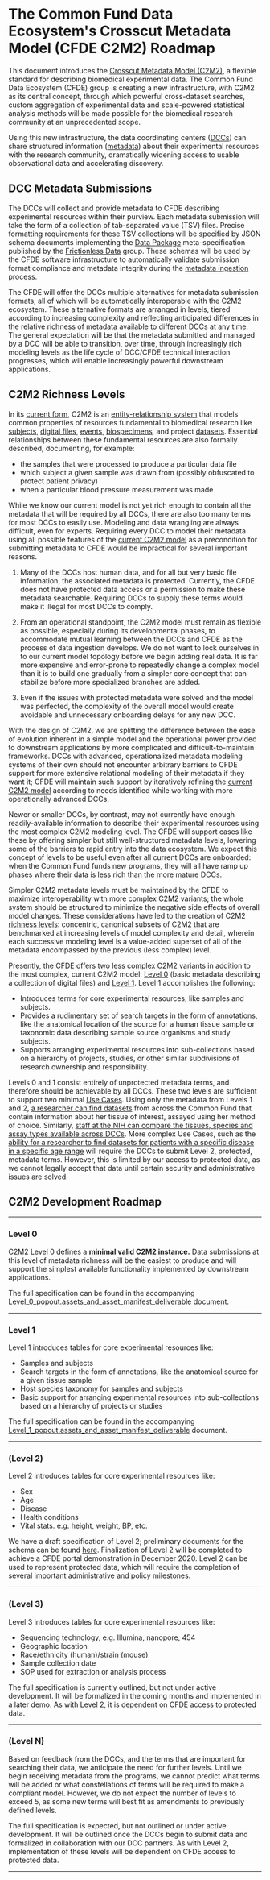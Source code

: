 # The Common Fund Data Ecosystem's Crosscut Metadata Model (CFDE C2M2) Roadmap

This document introduces the [Crosscut Metadata Model (C2M2)](https://nih-cfde.org/product/c2m2-glossary/#user-content-c2m2),
a flexible standard for describing biomedical experimental
data. The Common Fund Data Ecosystem (CFDE) group is creating a new
infrastructure, with C2M2 as its central concept, through
which powerful cross-dataset searches, custom aggregation
of experimental data and scale-powered statistical analysis
methods will be made possible for the biomedical research
community at an unprecedented scope.

Using this new infrastructure, the data coordinating centers
([DCCs](https://nih-cfde.org/product/c2m2-glossary/#user-content-dcc)) can
share structured information ([metadata](https://nih-cfde.org/product/c2m2-glossary/#user-content-metadata))
about their experimental resources with the research
community, dramatically widening access to usable
observational data and accelerating discovery.

## DCC Metadata Submissions

The DCCs will collect and provide metadata to CFDE describing
experimental resources within their purview. Each metadata
submission will take the form of a collection of tab-separated value (TSV)
files. Precise formatting requirements for these TSV
collections will be specified by JSON schema documents
implementing the [Data Package](http://frictionlessdata.io/docs/data-package/)
meta-specification published by the [Frictionless Data](http://frictionlessdata.io/)
group. These schemas will be used by the CFDE software
infrastructure to automatically validate submission format compliance
and metadata integrity during the [metadata ingestion](https://nih-cfde.org/product/c2m2-glossary/#user-content-metadata-ingest) process.

The CFDE will offer the DCCs multiple alternatives for metadata submission
formats, all of which will be automatically interoperable with the
C2M2 ecosystem. These alternative formats are arranged in
levels, tiered according to increasing complexity and reflecting
anticipated differences in the relative richness of metadata
available to different DCCs at any time. The general
expectation will be that the metadata submitted and managed by a
DCC will be able to transition, over time, through
increasingly rich modeling levels as the life cycle of DCC/CFDE technical interaction
progresses, which will enable increasingly powerful downstream
applications.

## C2M2 Richness Levels

In its [current form](https://nih-cfde.org/product/full-c2m2-er-model/),
C2M2 is an [entity-relationship system](https://nih-cfde.org/product/c2m2-glossary/#user-content-entity-relationship-model)
that models common properties of resources fundamental
to biomedical research like [subjects](https://nih-cfde.org/product/c2m2-glossary/#user-content-subject), [digital files](https://nih-cfde.org/product/c2m2-glossary/#user-content-digital-file-assets),
[events](https://nih-cfde.org/product/c2m2-glossary/#user-content-event), [biospecimens](https://nih-cfde.org/product/c2m2-glossary/#user-content-biospecimen), and project [datasets](https://nih-cfde.org/product/c2m2-glossary/#user-content-dataset). Essential
relationships between these fundamental resources are also formally described,
documenting, for example: 
- the samples that were processed to produce a particular data file
- which subject a given sample was drawn from (possibly obfuscated to protect patient privacy)
- when a particular blood pressure measurement was made

While we know our current model is not yet rich enough to contain
all the metadata that will be required by all DCCs, there are also too many terms 
for most DCCs to easily use. Modeling and data wrangling are always difficult, even for
experts. Requiring every DCC to model their metadata using
all possible features of the [current C2M2 model](https://nih-cfde.org/product/full-c2m2-er-model/)
as a precondition for submitting metadata to CFDE would
be impractical for several important reasons. 

1. Many of the DCCs host human data, and for all but very basic file information, the
associated metadata is protected. Currently, the CFDE does not have protected
data access or a permission to make these metadata searchable. Requiring 
DCCs to supply these terms would make it illegal for most DCCs to comply.

2. From an operational standpoint, the C2M2 model must remain as flexible as possible, especially
during its developmental phases, to accommodate mutual learning
between the DCCs and CFDE as the process of data ingestion
develops. We do not want to lock ourselves in to our current
model topology before we begin adding real data. 
It is far more expensive and error-prone to
repeatedly change a complex model than it is to build
one gradually from a simpler core concept that can stabilize before more specialized branches are added.

3. Even if 
the issues with protected metadata were solved and the model was perfected, the
complexity of the overall model would create avoidable and unnecessary onboarding delays
for any new DCC.


With the design of C2M2, we are splitting the difference
between the ease of evolution inherent in a simple model and
the operational power provided to downstream applications by more
complicated and difficult-to-maintain frameworks.
DCCs with advanced, operationalized metadata modeling
systems of their own should not encounter arbitrary
barriers to CFDE support for more extensive relational
modeling of their metadata if they want it; CFDE will
maintain such support by iteratively refining the
[current C2M2 model](https://nih-cfde.org/product/full-c2m2-er-model/)
according to needs identified while working with
more operationally advanced DCCs. 

Newer or smaller DCCs, by contrast, may
not currently have enough readily-available information
to describe their experimental resources using the
most complex C2M2 modeling level. The CFDE will support
cases like these by offering simpler but still well-structured
metadata levels, lowering some of the barriers to rapid
entry into the data ecosystem. We expect this concept of levels to 
be useful even after all current DCCs are onboarded: when the Common Fund funds new
programs, they will all have ramp up phases where their data is 
less rich than the more mature DCCs.

Simpler C2M2 metadata levels must be maintained by the
CFDE to maximize interoperability with
more complex C2M2 variants; the whole system should be
structured to minimize the negative side effects of overall model
changes. These considerations have led to the
creation of C2M2 [richness levels](https://nih-cfde.org/product/c2m2-glossary/#user-content-richness-levels):
concentric, canonical subsets of C2M2 that are benchmarked at
increasing levels of model complexity and detail, wherein each successive
modeling level is a value-added superset of all of the metadata
encompassed by the previous (less complex) level. 

Presently, the CFDE offers two less complex C2M2 variants
in addition to the most complex, current C2M2 model:
[Level 0](#level-0) (basic metadata describing a collection of digital files) and
[Level 1](#level-1). Level 1 accomplishes the following:
- Introduces terms for core experimental resources, like samples and subjects.
- Provides a rudimentary set of search targets in the form of annotations, like the anatomical location of the source for a human tissue sample or taxonomic data describing sample source organisms and study subjects.
- Supports arranging experimental resources into sub-collections based on a hierarchy of projects, studies, or other similar subdivisions of research ownership and responsibility. 

Levels 0 and 1 consist entirely of unprotected 
metadata terms, and therefore should be achievable by all DCCs. These two levels are sufficient to support two minimal [Use Cases](https://nih-cfde.github.io/usecases/). 
Using only the metadata from Levels 1 and 2, [a researcher can find datasets](https://nih-cfde.github.io/usecases/use-cases/browse-and-filter.html) from across the Common Fund that contain information about her tissue of interest, assayed using her method of choice. Similarly, [staff at the NIH can compare the tissues, species and assay types available across DCCs](https://nih-cfde.github.io/usecases/use-cases/multi-compare-custodian.html). More complex Use Cases, such as the [ability for a researcher to find datasets for patients with a specific disease in a specific age range](https://nih-cfde.github.io/usecases/use-cases/browse-and-filter-complex.html) will require the DCCs to submit Level 2, protected, metadata terms. However, this is limited by our access to protected data, as we cannot legally accept that data until certain security and administrative issues are solved.


## C2M2 Development Roadmap

---

### Level 0

C2M2 Level 0 defines a **minimal valid C2M2 instance.** Data submissions
at this level of metadata richness will be the easiest to produce and will
support the simplest available functionality implemented by
downstream applications.

The full specification can be found in the accompanying [Level_0_popout.assets_and_asset_manifest_deliverable](https://nih-cfde.org/product/level-0-asset-manifest-specification/) document.

---

### Level 1

Level 1 introduces tables for core experimental resources like:
* Samples and subjects
* Search targets in the form of annotations, like the anatomical source for a given tissue sample
* Host species taxonomy for samples and subjects
* Basic support for arranging experimental resources into sub-collections based on a hierarchy of projects or studies

The full specification can be found in the accompanying [Level_1_popout.assets_and_asset_manifest_deliverable](https://nih-cfde.org/product/level-1-asset-manifest-specification/) document.

---

### (Level 2)

Level 2 introduces tables for core experimental resources like:
* Sex		
* Age	
* Disease
* Health conditions
* Vital stats. e.g. height, weight, BP, etc.

We have a draft specification of Level 2; preliminary documents for the schema can be found [here](https://github.com/nih-cfde/specifications-and-documentation/blob/master/draft-C2M2_Levels_spreadsheets/Level_definitions.csv). Finalization of Level 2 will be completed to achieve a CFDE portal demonstration in December 2020. Level 2 can be used to represent protected data, which will require the completion of several important administrative and policy milestones. 


---

### (Level 3)

Level 3 introduces tables for core experimental resources like:
* Sequencing technology, e.g. Illumina, nanopore, 454
* Geographic location		
* Race/ethnicity (human)/strain (mouse)			
* Sample collection date	
* SOP used for extraction or analysis process

The full specification is currently outlined, but not under active development. It will be formalized in the coming months and implemented in a later demo. As with Level 2, it is dependent on CFDE access to protected data. 

---

### (Level N)

Based on feedback from the DCCs, and the terms that are important for searching their data, we anticipate the
need for further levels. Until we begin receiving metadata from the programs, we cannot predict
what terms will be added or what constellations of terms will be required to make a compliant model. However, 
we do not expect the number of levels to exceed 5, as some new terms will best fit as amendments to previously defined levels.

The full specification is expected, but not outlined or under active development. It will be outlined once the DCCs begin to submit data and formalized in collaboration with our DCC partners. As with Level 2, implementation of these levels will be dependent on CFDE access to protected data. 

---


